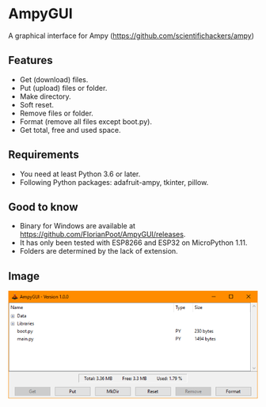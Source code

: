 # AmpyGUI
A graphical interface for Ampy (https://github.com/scientifichackers/ampy)

## Features
* Get (download) files.
* Put (upload) files or folder.
* Make directory.
* Soft reset.
* Remove files or folder.
* Format (remove all files except boot.py).
* Get total, free and used space.

## Requirements
* You need at least Python 3.6 or later.
* Following Python packages: adafruit-ampy, tkinter, pillow.

## Good to know
* Binary for Windows are available at https://github.com/FlorianPoot/AmpyGUI/releases.
* It has only been tested with ESP8266 and ESP32 on MicroPython 1.11.
* Folders are determined by the lack of extension.

## Image
![alt text](https://raw.githubusercontent.com/FlorianPoot/AmpyGUI/master/Image.png)
